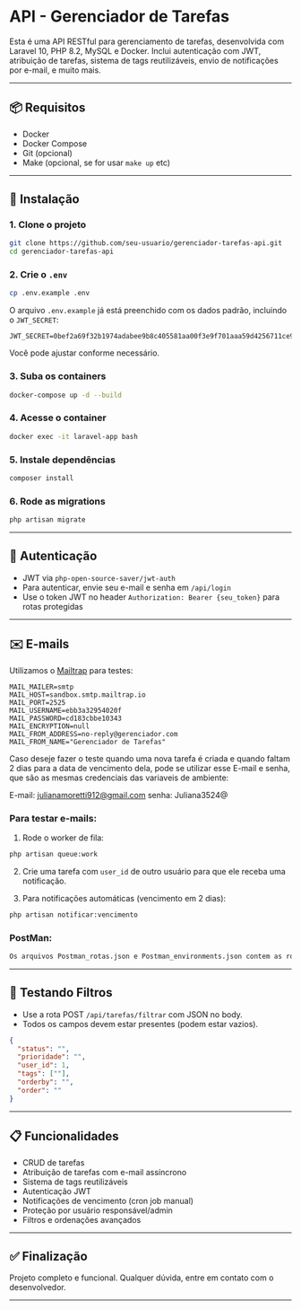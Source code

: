 
# API - Gerenciador de Tarefas

Esta é uma API RESTful para gerenciamento de tarefas, desenvolvida com Laravel 10, PHP 8.2, MySQL e Docker. Inclui autenticação com JWT, atribuição de tarefas, sistema de tags reutilizáveis, envio de notificações por e-mail, e muito mais.

---

## 📦 Requisitos

- Docker
- Docker Compose
- Git (opcional)
- Make (opcional, se for usar `make up` etc)

---

## 🚀 Instalação

### 1. Clone o projeto

```bash
git clone https://github.com/seu-usuario/gerenciador-tarefas-api.git
cd gerenciador-tarefas-api
```

### 2. Crie o `.env`

```bash
cp .env.example .env
```

O arquivo `.env.example` já está preenchido com os dados padrão, incluindo o `JWT_SECRET`:

```env
JWT_SECRET=0bef2a69f32b1974adabee9b8c405581aa00f3e9f701aaa59d4256711ce9b7aa
```

Você pode ajustar conforme necessário.

### 3. Suba os containers

```bash
docker-compose up -d --build
```

### 4. Acesse o container

```bash
docker exec -it laravel-app bash
```

### 5. Instale dependências

```bash
composer install
```

### 6. Rode as migrations

```bash
php artisan migrate
```

---

## 🔐 Autenticação

- JWT via `php-open-source-saver/jwt-auth`
- Para autenticar, envie seu e-mail e senha em `/api/login`
- Use o token JWT no header `Authorization: Bearer {seu_token}` para rotas protegidas

---

## ✉️ E-mails

Utilizamos o [Mailtrap](https://mailtrap.io) para testes:

```env
MAIL_MAILER=smtp
MAIL_HOST=sandbox.smtp.mailtrap.io
MAIL_PORT=2525
MAIL_USERNAME=ebb3a32954020f
MAIL_PASSWORD=cd183cbbe10343
MAIL_ENCRYPTION=null
MAIL_FROM_ADDRESS=no-reply@gerenciador.com
MAIL_FROM_NAME="Gerenciador de Tarefas"
```

Caso deseje fazer o teste quando uma nova tarefa é criada e quando faltam 2 dias para a data de vencimento dela, pode se utilizar esse E-mail e senha, que são as mesmas credenciais das variaveis de ambiente:

E-mail: julianamoretti912@gmail.com
senha: Juliana3524@

### Para testar e-mails:

1. Rode o worker de fila:
```bash
php artisan queue:work
```

2. Crie uma tarefa com `user_id` de outro usuário para que ele receba uma notificação.

3. Para notificações automáticas (vencimento em 2 dias):

```bash
php artisan notificar:vencimento
```

### PostMan:

```bash
Os arquivos Postman_rotas.json e Postman_environments.json contem as rotas, variaveis e scripts para importar diretamente em seu PostMan.
```

---

## 🧪 Testando Filtros

- Use a rota POST `/api/tarefas/filtrar` com JSON no body.
- Todos os campos devem estar presentes (podem estar vazios).

```json
{
  "status": "",
  "prioridade": "",
  "user_id": 1,
  "tags": [""],
  "orderby": "",
  "order": ""
}
```

---

## 📋 Funcionalidades

- CRUD de tarefas
- Atribuição de tarefas com e-mail assíncrono
- Sistema de tags reutilizáveis
- Autenticação JWT
- Notificações de vencimento (cron job manual)
- Proteção por usuário responsável/admin
- Filtros e ordenações avançados

---

## ✅ Finalização

Projeto completo e funcional. Qualquer dúvida, entre em contato com o desenvolvedor.

---
